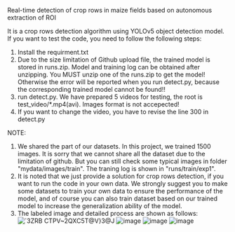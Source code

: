 Real-time detection of crop rows in maize fields based on autonomous extraction of ROI

It is a crop rows detection algorithm using YOLOv5 object detection model.
If you want to test the code, you need to follow the following steps:
1. Install the requirment.txt
2. Due to the size limitation of Github upload file, the trained model is stored in runs.zip. Model and training log can be obtained after unzipping. You MUST unzip one of the runs.zip to get the model! Otherwise the error will be reported when you run detect.py, because the corresponding trained model cannot be found!!
3. run detect.py. We have prepared 5 videos for testing, the root is test_video/*.mp4(avi). Images format is not accepected!
4. If you want to change the video, you have to revise the line 300 in detect.py

NOTE:
1. We shared the part of our datasets. In this project, we trained 1500 images. It is sorry that we cannot share all the dataset due to the limitation of github. But you can still check some typical images in folder "mydata/images/train". The traning log is shown in "runs/train/exp1".
3. It is noted that we just provide a solution for crop rows detection, if you want to run the code in your own data. We strongly suggest you to make some datasets to train your own data to ensure the performance of the model, and of course you can also train dataset based on our trained model to increase the generalization ability of the model. 
4. The labeled image and detailed process are shown as follows:
![`3ZRB CTPV~2QXC5T@V}3@J](https://user-images.githubusercontent.com/38500652/169472351-d4743039-015f-4795-a2da-81e757eb460f.png)
![image](https://user-images.githubusercontent.com/38500652/194058780-feec709c-74d1-4eeb-9c3e-0468412b2401.png)
![image](https://user-images.githubusercontent.com/38500652/194058802-02308204-ff79-407e-a73d-c93d3b6816ee.png)
![image](https://user-images.githubusercontent.com/38500652/194058860-7f533038-9001-4cde-9c69-d63bce5aa738.png)

